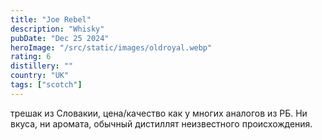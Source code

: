 ```yaml
---
title: "Joe Rebel"
description: "Whisky"
pubDate: "Dec 25 2024"
heroImage: "/src/static/images/oldroyal.webp"
rating: 6
distillery: ""
country: "UK"
tags: ["scotch"]
---
```


трешак из Словакии, цена/качество как у многих аналогов из РБ. Ни вкуса, ни аромата, обычный дистиллят неизвестного происхождения.
